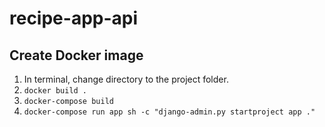 # recipe-app-api

## Create Docker image
1. In terminal, change directory to the project folder.
2. ```docker build .```
3. ```docker-compose build```
4. ```docker-compose run app sh -c "django-admin.py startproject app ."```
